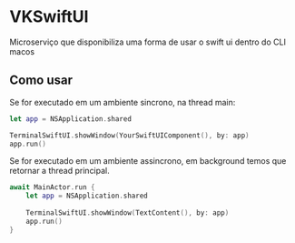 # VKSwiftUI

Microserviço que disponibiliza uma forma de usar o swift ui dentro do CLI macos

## Como usar

Se for executado em um ambiente sincrono, na thread main:

```swift
let app = NSApplication.shared

TerminalSwiftUI.showWindow(YourSwiftUIComponent(), by: app)
app.run()
```

Se for executado em um ambiente assincrono, em background temos que retornar a thread principal.

```swift
await MainActor.run {
    let app = NSApplication.shared
    
    TerminalSwiftUI.showWindow(TextContent(), by: app)
    app.run()
}
```
